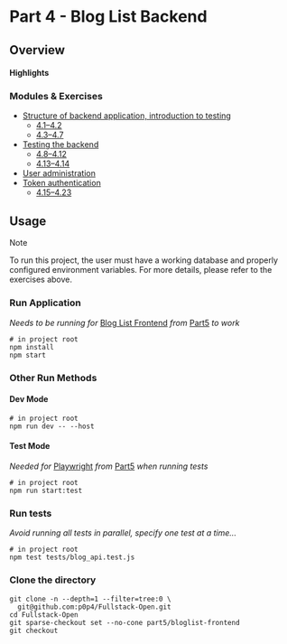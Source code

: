 # Part 4 - Blog List Backend

## Overview

#### Highlights

### Modules & Exercises

- [Structure of backend application, introduction to testing](https://fullstackopen.com/en/part4/structure_of_backend_application_introduction_to_testing)
  - [4.1–4.2](https://fullstackopen.com/en/part4/structure_of_backend_application_introduction_to_testing#exercises-4-1-4-2)
  - [4.3–4.7](https://fullstackopen.com/en/part4/structure_of_backend_application_introduction_to_testing#exercises-4-3-4-7)
- [Testing the backend](https://fullstackopen.com/en/part4/testing_the_backend)
  - [4.8–4.12](https://fullstackopen.com/en/part4/testing_the_backend#exercises-4-8-4-12)
  - [4.13–4.14](https://fullstackopen.com/en/part4/testing_the_backend#exercises-4-13-4-14)
- [User administration](https://fullstackopen.com/en/part4/user_administration)
- [Token authentication](https://fullstackopen.com/en/part4/token_authentication)
  - [4.15–4.23](https://fullstackopen.com/en/part4/token_authentication#exercises-4-15-4-23)

## Usage

> [!NOTE]
> To run this project, the user must have a working database and properly configured environment variables. For more details, please refer to the exercises above.

### Run Application

_Needs to be running for_ [Blog List Frontend](../../part5/bloglist-frontend/) _from_ [Part5](../../part5/) _to work_

```shell
# in project root
npm install
npm start
```

### Other Run Methods

#### Dev Mode

```shell
# in project root
npm run dev -- --host
```

#### Test Mode

_Needed for_ [Playwright](../../part5/Playwright) _from_ [Part5](../../part5) _when running tests_

```shell
# in project root
npm run start:test
```

### Run tests

_Avoid running all tests in parallel, specify one test at a time..._

```shell
# in project root
npm test tests/blog_api.test.js
```

### Clone the directory

```shell
git clone -n --depth=1 --filter=tree:0 \
  git@github.com:p0p4/Fullstack-Open.git
cd Fullstack-Open
git sparse-checkout set --no-cone part5/bloglist-frontend
git checkout
```
